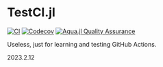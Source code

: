 # TestCI.jl

[![CI](https://github.com/Mikumikunisiteageru/TestCI.jl/actions/workflows/ci.yml/badge.svg)](https://github.com/Mikumikunisiteageru/TestCI.jl/actions/workflows/ci.yml)
[![Codecov](https://codecov.io/gh/Mikumikunisiteageru/TestCI.jl/branch/main/graph/badge.svg)](https://codecov.io/gh/Mikumikunisiteageru/TestCI.jl)
[![Aqua.jl Quality Assurance](https://img.shields.io/badge/Aquajl-%F0%9F%8C%A2-aqua.svg)](https://github.com/JuliaTesting/Aqua.jl)

Useless, just for learning and testing GitHub Actions.

2023.2.12
